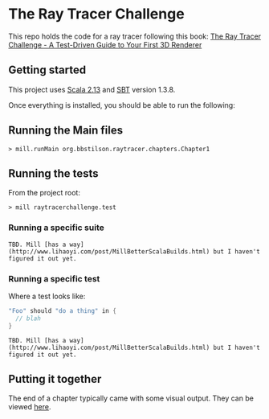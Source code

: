 # The Ray Tracer Challenge

This repo holds the code for a ray tracer following this book: [The Ray Tracer Challenge - A Test-Driven Guide to Your First 3D Renderer](https://pragprog.com/book/jbtracer/the-ray-tracer-challenge)

## Getting started

This project uses [Scala 2.13](https://scala-lang.org/) and [SBT](https://www.scala-sbt.org/) version 1.3.8.

Once everything is installed, you should be able to run the following:

## Running the Main files

```
> mill.runMain org.bbstilson.raytracer.chapters.Chapter1
```

## Running the tests

From the project root:

```
> mill raytracerchallenge.test
```

### Running a specific suite

```
TBD. Mill [has a way](http://www.lihaoyi.com/post/MillBetterScalaBuilds.html) but I haven't figured it out yet.
```

### Running a specific test

Where a test looks like:

```scala
"Foo" should "do a thing" in {
  // blah
}
```

```
TBD. Mill [has a way](http://www.lihaoyi.com/post/MillBetterScalaBuilds.html) but I haven't figured it out yet.
```

## Putting it together

The end of a chapter typically came with some visual output. They can be viewed [here](./src/main/scala/org/bbstilson/raytracer/README.md).
